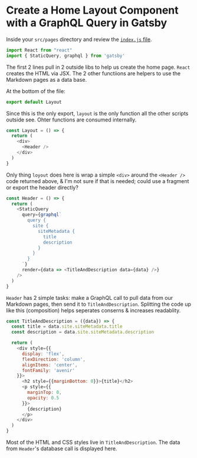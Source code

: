 # Create a Home Layout Component with a GraphQL Query in Gatsby

Inside your `src/pages` directory and review the [`index.js` file](https://github.com/eggheadio-projects/build-a-blog-with-react-and-markdown-using-gatsby/blob/master/lessons/05-create-a-home-layout-component-with-a-graphql-query-in-gatsby/src/pages/index.js).

```js
import React from "react"
import { StaticQuery, graphql } from 'gatsby'
```
The first 2 lines pull in 2 outside libs to help us create the home page.  `React` creates the HTML via JSX.  The 2 other functiions are helpers to use the Markdown pages as a data base.

At the bottom of the file:
```js
export default Layout 
```

Since this is the only export, `layout` is the only function all the other scripts outside see.  Ohter functions are consumed internally.

```js
const Layout = () => {
  return (
    <div>
      <Header />
    </div>
  )
}
```
Only thing `loyout` does here is wrap a simple `<div>` around the `<Header />` code returned above, & I'm not sure if that is needed; could use a fragment or export the header directly?

```js
const Header = () => {
  return (
    <StaticQuery
      query={graphql`
        query {
          site {
            siteMetadata {
              title
              description
            }
          }
        }
      `}
      render={data => <TitleAndDescription data={data} />}
    />
  )
}
```
`Header` has 2 simple tasks: make a GraphQL call to pull data from our Markdown pages, then send it to `TitleAndDescription`.  Splitting the code up like this (composition) helps seperates conserns & increases readablity.

```js
const TitleAndDescription = ({data}) => {
  const title = data.site.siteMetadata.title
  const description = data.site.siteMetadata.description

  return (
    <div style={{
      display: 'flex',
      flexDirection: 'column',
      alignItems: 'center',
      fontFamily: 'avenir'
    }}>
      <h2 style={{marginBottom: 0}}>{title}</h2>
      <p style={{
        marginTop: 0,
        opacity: 0.5
      }}>
        {description}
      </p>
    </div>
  )
}
```
Most of the HTML and CSS styles live in `TitleAndDescription`.  The data from `Header`'s database call is displayed here.
